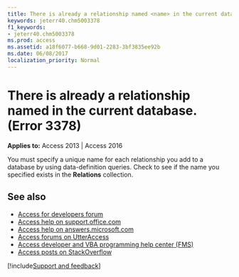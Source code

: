 ```yaml
---
title: There is already a relationship named <name> in the current database. (Error 3378)
keywords: jeterr40.chm5003378
f1_keywords:
- jeterr40.chm5003378
ms.prod: access
ms.assetid: a18f6077-b668-9d01-2283-3bf3835ee92b
ms.date: 06/08/2017
localization_priority: Normal
---
```



# There is already a relationship named <name> in the current database. (Error 3378)

  

**Applies to:** Access 2013 | Access 2016

You must specify a unique name for each relationship you add to a database by using data-definition queries. Check to see if the name you specified exists in the  **Relations** collection.

## See also

- [Access for developers forum](https://social.msdn.microsoft.com/Forums/office/home?forum=accessdev)
- [Access help on support.office.com](https://support.office.com/search/results?query=Access)
- [Access help on answers.microsoft.com](https://answers.microsoft.com/)
- [Access forums on UtterAccess](https://www.utteraccess.com/forum/index.php?act=idx)
- [Access developer and VBA programming help center (FMS)](https://www.fmsinc.com/MicrosoftAccess/developer/)
- [Access posts on StackOverflow](https://stackoverflow.com/questions/tagged/ms-access)

[!include[Support and feedback](~/includes/feedback-boilerplate.md)]
